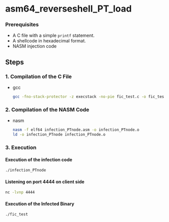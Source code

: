 # asm64_reverseshell_PT_load

### Prerequisites

- A C file with a simple `printf` statement.
- A shellcode in hexadecimal format.
- NASM injection code

## Steps

### 1. Compilation of the C File

* gcc
  ```sh
  gcc -fno-stack-protector -z execstack -no-pie fic_test.c -o fic_test![image](https://github.com/lmichel9/asm64_reverseshell_PT_load/assets/119668314/9c8b9b8b-29bf-4ca6-8a49-f826e0bdd9c1)
  ```

### 2. Compilation of the NASM Code

* nasm
  ```sh
  nasm -f elf64 infection_PTnode.asm -o infection_PTnode.o
  ld -o infection_PTnode infection_PTnode.o
  ```
### 3. Execution
#### Execution of the infection code
  ```sh
  ./infection_PTnode
  ```
#### Listening on port 4444 on client side
  ```sh
  nc -lvnp 4444
  ```
#### Execution of the Infected Binary
  ```sh
  ./fic_test

  ```


